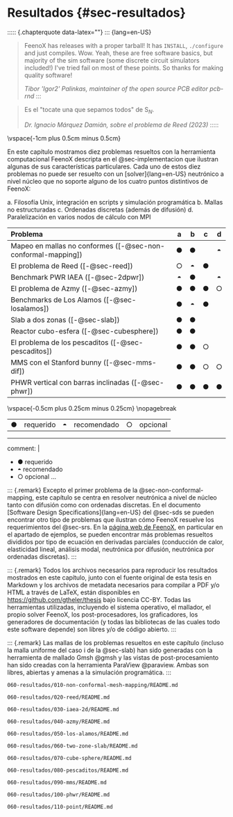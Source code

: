 # Resultados {#sec-resultados}

::::: {.chapterquote data-latex=""}
::: {lang=en-US}
> FeenoX has releases with a proper tarball! It has `INSTALL`, `./configure` and 
> just compiles. Wow. Yeah, these are free software basics, but majority of 
> the sim software (some discrete circuit simulators included!) I've tried 
> fail on most of these points. So thanks for making quality software!
>
> _Tibor 'Igor2' Palinkas, maintainer of the open source PCB editor pcb-rnd_
:::

> Es el "tocate una que sepamos todos" de S$_N$.
>
> _Dr. Ignacio Márquez Damián, sobre el problema de Reed (2023)_
:::::


\vspace{-1cm plus 0.5cm minus 0.5cm}

En este capítulo mostramos diez problemas resueltos con la herramienta computacional FeenoX descripta en el @sec-implementacion que ilustran algunas de sus características particulares.
Cada uno de estos diez problemas no puede ser resuelto con un [solver]{lang=en-US} neutrónico a nivel núcleo que no soporte alguno de los cuatro puntos distintivos de FeenoX:

 a. Filosofía Unix, integración en scripts y simulación programática
 b. Mallas no estructuradas
 c. Ordenadas discretas (además de difusión)
 d. Paralelización en varios nodos de cálculo con MPI
 
 Problema                                              |    a    |    b    |    c    |    d
:------------------------------------------------------|:-------:|:-------:|:-------:|:-------:
 Mapeo en mallas no conformes ([-@sec-non-conformal-mapping])  |    ●    |    ●    |         |    ◓
 El problema de Reed ([-@sec-reed])                    |    ○    |    ◓    |    ●    | 
 Benchmark PWR IAEA ([-@sec-2dpwr])                    |    ◓    |    ●    |         |    ◓
 El problema de Azmy ([-@sec-azmy])                    |    ●    |    ●    |    ●    |    ○
 Benchmarks de Los Alamos ([-@sec-losalamos])          |    ●    |    ◓    |    ●    |
 Slab a dos zonas ([-@sec-slab])                       |    ●    |    ●    |         |
 Reactor cubo-esfera ([-@sec-cubesphere])              |    ●    |    ●    |         |
 El problema de los pescaditos ([-@sec-pescaditos])    |    ●    |    ●    |    ○    |
 MMS con el Stanford bunny ([-@sec-mms-dif])           |    ●    |    ●    |    ○    |    ○
 PHWR vertical con barras inclinadas ([-@sec-phwr])    |    ●    |    ●    |    ●    |    ●

\vspace{-0.5cm plus 0.25cm minus 0.25cm}
\nopagebreak 
 
|   |                         |   |                         |   |                         |
|:-:|:------------------------|:-:|:------------------------|:-:|:------------------------|
| ● | requerido               | ◓ | recomendado             | ○ | opcional                |

---
comment: |
  * ● requerido
  * ◓ recomendado
  * ○ opcional
...


::: {.remark} 
Excepto el primer problema de la @sec-non-conformal-mapping, este capítulo se centra en resolver neutrónica a nivel de núcleo tanto con difusión como con ordenadas discretas.
En el documento [Software Design Specifications]{lang=en-US} del @sec-sds se pueden encontrar otro tipo de problemas que ilustran cómo FeenoX resuelve los requerimientos del @sec-srs. En la [página web de FeenoX](https://www.seamplex.com/feenox), en particular en el apartado de ejemplos, se pueden encontrar más problemas resueltos divididos por tipo de ecuación en derivadas parciales (conducción de calor, elasticidad lineal, análisis modal, neutrónica por difusión, neutrónica por ordenadas discretas).
:::

::: {.remark}
Todos los archivos necesarios para reproducir los resultados mostrados en este capítulo, junto con el fuente original de esta tesis en Markdown y los archivos de metadata necesarios para compilar a PDF y/o HTML a través de LaTeX, están disponibles en <https://github.com/gtheler/thesis> bajo licencia CC-BY. Todas las herramientas utilizadas, incluyendo el sistema operativo, el mallador, el propio solver FeenoX, los post-procesadores, los graficadores, los generadores de documentación (y todas las bibliotecas de las cuales todo este software depende) son libres y/o de código abierto.
:::

::: {.remark}
Las mallas de los problemas resueltos en este capítulo (incluso la malla uniforme del caso i de la @sec-slab) han sido generadas con la herramienta de mallado Gmsh @gmsh y las vistas de post-procesamiento han sido creadas con la herramienta ParaView @paraview. Ambas son libres, abiertas y amenas a la simulación programática.
:::



```{.include shift-heading-level-by=1}
060-resultados/010-non-conformal-mesh-mapping/README.md
```

```{.include shift-heading-level-by=1}
060-resultados/020-reed/README.md
```

```{.include shift-heading-level-by=1}
060-resultados/030-iaea-2d/README.md
```

```{.include shift-heading-level-by=1}
060-resultados/040-azmy/README.md
```

```{.include shift-heading-level-by=1}
060-resultados/050-los-alamos/README.md
```

```{.include shift-heading-level-by=1}
060-resultados/060-two-zone-slab/README.md
```

```{.include shift-heading-level-by=1}
060-resultados/070-cube-sphere/README.md
```

```{.include shift-heading-level-by=1}
060-resultados/080-pescaditos/README.md
```

```{.include shift-heading-level-by=1}
060-resultados/090-mms/README.md
```

```{.include shift-heading-level-by=1}
060-resultados/100-phwr/README.md
```

```{.include shift-heading-level-by=1}
060-resultados/110-point/README.md
```
